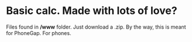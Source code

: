 # Basic calc. Made with lots of love?

Files found in <b>/www</b> folder. Just download a .zip.
By the way, this is meant for PhoneGap. For phones. 
